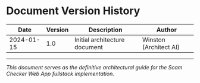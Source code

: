 # Document Version History

| Date | Version | Description | Author |
|------|---------|-------------|---------|
| 2024-01-15 | 1.0 | Initial architecture document | Winston (Architect AI) |

---

*This document serves as the definitive architectural guide for the Scam Checker Web App fullstack implementation.*